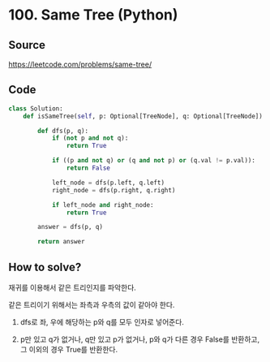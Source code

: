 # 100. Same Tree (Python)

## Source

https://leetcode.com/problems/same-tree/

## Code

```python
class Solution:
    def isSameTree(self, p: Optional[TreeNode], q: Optional[TreeNode]) -> bool:

        def dfs(p, q):
            if (not p and not q):
                return True

            if ((p and not q) or (q and not p) or (q.val != p.val)):
                return False

            left_node = dfs(p.left, q.left)
            right_node = dfs(p.right, q.right)

            if left_node and right_node:
                return True

        answer = dfs(p, q)

        return answer
```

## How to solve?

재귀를 이용해서 같은 트리인지를 파악한다.

같은 트리이기 위해서는 좌측과 우측의 값이 같아야 한다.

1. dfs로 좌, 우에 해당하는 p와 q를 모두 인자로 넣어준다.

2. p만 있고 q가 없거나, q만 있고 p가 없거나, p와 q가 다른 경우 False를 반환하고, 그 이외의 경우 True를 반환한다.
